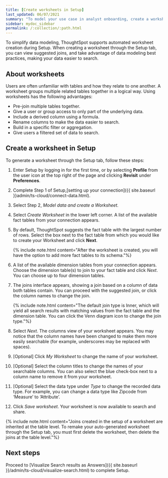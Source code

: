 ```yaml
---
title: [Create worksheets in Setup]
last_updated: 06/07/2021
summary: "To model your use case in analyst onboarding, create a worksheet."
sidebar: mydoc_sidebar
permalink: /:collection/:path.html
---
```


To simplify data modeling, ThoughtSpot supports automated worksheet creation during Setup. When creating a worksheet through the Setup tab, you can view suggested joins, and take advantage of data modeling best practices, making your data easier to search.

## About worksheets

Users are often unfamiliar with tables and how they relate to one another. A worksheet groups multiple related tables together in a logical way. Using worksheets has the following advantages:

* Pre-join multiple tables together.
* Give a user or group access to only part of the underlying data.
* Include a derived column using a formula.
* Rename columns to make the data easier to search.
* Build in a specific filter or aggregation.
* Give users a filtered set of data to search.

## Create a worksheet in Setup

To generate a worksheet through the Setup tab, follow these steps:

1. Enter Setup by logging in for the first time, or by selecting **Profile** from the user icon at the top right of the page and clicking **Revisit** under **Preferences**.

2. Complete Step 1 of Setup,[setting up your connection]({{ site.baseurl }}admin/ts-cloud/connect-data.html).

3. Select Step 2, *Model data and create a Worksheet.*

4. Select *Create Worksheet* in the lower left corner. A list of the available fact tables from your connection appears.

5. By default, ThoughtSpot suggests the fact table with the largest number of rows. Select the box next to the fact table from which you would like to create your Worksheet and click **Next**.<br>

   {% include note.html content="After the worksheet is created, you will have the option to add more fact tables to its schema."%}

6. A list of the available dimension tables from your connection appears. Choose the dimension table(s) to join to your fact table and click *Next*. You can choose up to four dimension tables.

7. The joins interface appears, showing a join based on a column of data both tables contain. You can proceed with the suggested join, or click the column names to change the join.<br>

   {% include note.html content="The default join type is Inner, which will yield all search results with matching values from the fact table and the dimension table. You can click the Venn diagram icon to change the join type."%}

8. Select *Next*. The columns view of your worksheet appears. You may notice that the column names have been changed to make them more easily searchable (for example, underscores may be replaced with spaces).

9. [Optional] Click *My Worksheet* to change the name of your worksheet.

10. [Optional] Select the column titles to change the names of your searchable columns. You can also select the blue check-box next to a column name to remove it from your worksheet.

11. [Optional] Select the data type under *Type* to change the recorded data type. For example, you can change a data type like Zipcode from ‘Measure’ to ‘Attribute’.

12. Click *Save worksheet*. Your worksheet is now available to search and share. <br>

   {% include note.html content="Joins created in the setup of a worksheet are inherited at the table level. To remake your auto-generated worksheet through the Setup tab, you must first delete the worksheet, then delete the joins at the table level."%}

## Next steps

Proceed to [Visualize Search results as Answers]({{ site.baseurl }}/admin/ts-cloud/visualize-search.html) to complete Setup.
